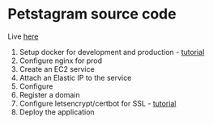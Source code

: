 # Petstagram source code

Live [here](https://fix.me)

1. Setup docker for development and production - [tutorial](https://testdriven.io/blog/dockerizing-django-with-postgres-gunicorn-and-nginx/)
3. Configure nginx for prod
4. Create an EC2 service
5. Attach an Elastic IP to the service
6. Configure 
7. Register a domain
8. Configure letsencrypt/certbot for SSL - [tutorial](https://testdriven.io/blog/dockerizing-django-with-postgres-gunicorn-and-nginx/)
9. Deploy the application
